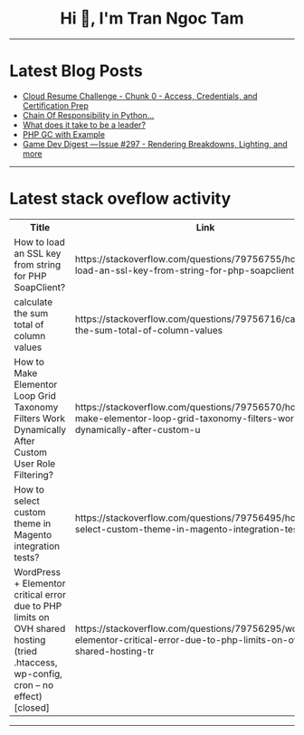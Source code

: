 <h1 align="center">Hi 👋, I'm Tran Ngoc Tam</h1>

---

# Latest Blog Posts 
<!-- BLOG-POST-LIST:START -->
- [Cloud Resume Challenge - Chunk 0 - Access, Credentials, and Certification Prep](https://dev.to/tlklein/cloud-resume-challenge-chunk-0-access-credentials-and-certification-prep-56db)
- [Chain Of Responsibility in Python...](https://dev.to/sommukhopadhyay/chain-of-responsibility-in-python-4588)
- [What does it take to be a leader?](https://dev.to/daniloab/what-does-it-take-to-be-a-leader-45b0)
- [PHP GC with Example](https://dev.to/ahmedraza_fyntune/php-gc-with-example-16c2)
- [Game Dev Digest — Issue #297 - Rendering Breakdowns, Lighting, and more](https://dev.to/gamedevdigest/game-dev-digest-issue-297-rendering-breakdowns-lighting-and-more-254p)
<!-- BLOG-POST-LIST:END -->

---

# Latest stack oveflow activity
<table>
  <tr><th>Title</th><th>Link</th></tr>
  <!-- STACKOVERFLOW:START --><tr><td>How to load an SSL key from string for PHP SoapClient?</td><td>https://stackoverflow.com/questions/79756755/how-to-load-an-ssl-key-from-string-for-php-soapclient</td></tr><tr><td>calculate the sum total of column values</td><td>https://stackoverflow.com/questions/79756716/calculate-the-sum-total-of-column-values</td></tr><tr><td>How to Make Elementor Loop Grid Taxonomy Filters Work Dynamically After Custom User Role Filtering?</td><td>https://stackoverflow.com/questions/79756570/how-to-make-elementor-loop-grid-taxonomy-filters-work-dynamically-after-custom-u</td></tr><tr><td>How to select custom theme in Magento integration tests?</td><td>https://stackoverflow.com/questions/79756495/how-to-select-custom-theme-in-magento-integration-tests</td></tr><tr><td>WordPress + Elementor critical error due to PHP limits on OVH shared hosting &lpar;tried .htaccess, wp-config, cron – no effect&rpar; [closed]</td><td>https://stackoverflow.com/questions/79756295/wordpress-elementor-critical-error-due-to-php-limits-on-ovh-shared-hosting-tr</td></tr><!-- STACKOVERFLOW:END -->
</table>

---


